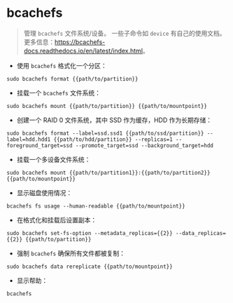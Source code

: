 # bcachefs

> 管理 `bcachefs` 文件系统/设备。
> 一些子命令如 `device` 有自己的使用文档。
> 更多信息：<https://bcachefs-docs.readthedocs.io/en/latest/index.html>。

- 使用 `bcachefs` 格式化一个分区：

`sudo bcachefs format {{path/to/partition}}`

- 挂载一个 `bcachefs` 文件系统：

`sudo bcachefs mount {{path/to/partition}} {{path/to/mountpoint}}`

- 创建一个 RAID 0 文件系统，其中 SSD 作为缓存，HDD 作为长期存储：

`sudo bcachefs format --label=ssd.ssd1 {{path/to/ssd/partition}} --label=hdd.hdd1 {{path/to/hdd/partition}} --replicas=1 --foreground_target=ssd --promote_target=ssd --background_target=hdd`

- 挂载一个多设备文件系统：

`sudo bcachefs mount {{path/to/partition1}}:{{path/to/partition2}} {{path/to/mountpoint}}`

- 显示磁盘使用情况：

`bcachefs fs usage --human-readable {{path/to/mountpoint}}`

- 在格式化和挂载后设置副本：

`sudo bcachefs set-fs-option --metadata_replicas={{2}} --data_replicas={{2}} {{path/to/partition}}`

- 强制 `bcachefs` 确保所有文件都被复制：

`sudo bcachefs data rereplicate {{path/to/mountpoint}}`

- 显示帮助：

`bcachefs`